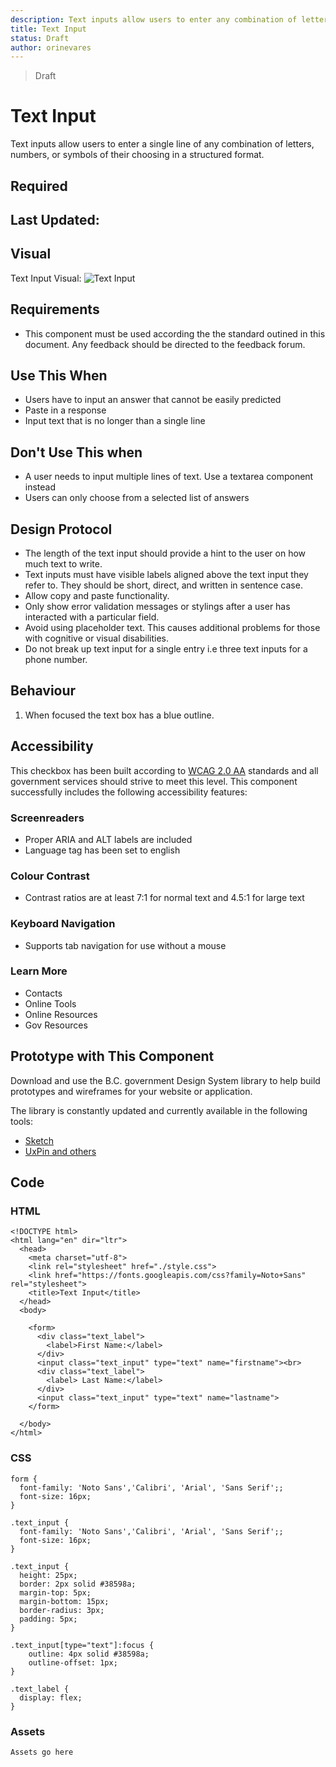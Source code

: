 ```yaml
---
description: Text inputs allow users to enter any combination of letters, numbers, or symbols of their choosing in a structured format.
title: Text Input
status: Draft
author: orinevares
---
```


> Draft

# Text Input

Text inputs allow users to enter a single line of any combination of letters, numbers, or symbols of their choosing in a structured format.

## Required

## Last Updated:

## Visual
  Text Input Visual:
![Text Input](https://github.com/bcgov/design-system/blob/master/components/text_input/images/text_input.png?raw=true)

## Requirements
* This component must be used according the the standard outined in this document. Any feedback should be directed to the feedback forum.

## Use This When
* Users have to input an answer that cannot be easily predicted
* Paste in a response
* Input text that is no longer than a single line

## Don't Use This when
* A user needs to input multiple lines of text. Use a textarea component instead
* Users can only choose from a selected list of answers

## Design Protocol
* The length of the text input should provide a hint to the user on how much text to write.
* Text inputs must have visible labels aligned above the text input they refer to. They should be short, direct, and written in sentence case.
* Allow copy and paste functionality.
* Only show error validation messages or stylings after a user has interacted with a particular field.
* Avoid using placeholder text. This causes additional problems for those with cognitive or visual disabilities.
* Do not break up text input for a single entry i.e three text inputs for a phone number.

## Behaviour
1. When focused the text box has a blue outline.

## Accessibility
This checkbox has been built according to [WCAG 2.0 AA](https://www.w3.org/TR/WCAG20/) standards and all government services should strive to meet this level.  This component successfully includes the following accessibility features:

### Screenreaders
* Proper ARIA and ALT labels are included
* Language tag has been set to english

### Colour Contrast
* Contrast ratios are at least 7:1 for normal text and 4.5:1 for large text

### Keyboard Navigation
* Supports tab navigation for use without a mouse

### Learn More
* Contacts
* Online Tools
* Online Resources
* Gov Resources

## Prototype with This Component
Download and use the B.C. government Design System library to help build prototypes and wireframes for your website or application.

The library is constantly updated and currently available in the following tools:

* [Sketch](https://sketch.cloud/s/Q0bkG)
* [UxPin and others](https://sketch.cloud/s/Q0bkG)

## Code
### HTML
```
<!DOCTYPE html>
<html lang="en" dir="ltr">
  <head>
    <meta charset="utf-8">
    <link rel="stylesheet" href="./style.css">
    <link href="https://fonts.googleapis.com/css?family=Noto+Sans" rel="stylesheet">
    <title>Text Input</title>
  </head>
  <body>

    <form>
      <div class="text_label">
        <label>First Name:</label>
      </div>
      <input class="text_input" type="text" name="firstname"><br>
      <div class="text_label">
        <label> Last Name:</label>
      </div>
      <input class="text_input" type="text" name="lastname">
    </form>

  </body>
</html>
```
### CSS
```
form {
  font-family: 'Noto Sans','Calibri', 'Arial', 'Sans Serif';;
  font-size: 16px;
}

.text_input {
  font-family: 'Noto Sans','Calibri', 'Arial', 'Sans Serif';;
  font-size: 16px;
}

.text_input {
  height: 25px;
  border: 2px solid #38598a;
  margin-top: 5px;
  margin-bottom: 15px;
  border-radius: 3px;
  padding: 5px;
}

.text_input[type="text"]:focus {
    outline: 4px solid #38598a;
    outline-offset: 1px;
}

.text_label {
  display: flex;
}
```
### Assets
	Assets go here

